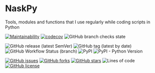# NaskPy

Tools, modules and functions that I use regularly while coding scripts in Python

[![Maintainability](https://api.codeclimate.com/v1/badges/6f79c1172b6dc903377c/maintainability)](https://codeclimate.com/github/naskio/naskpy/maintainability)
[![codecov](https://codecov.io/gh/naskio/naskpy/branch/main/graph/badge.svg?token=7HY2KN5428)](https://codecov.io/gh/naskio/naskpy)
![GitHub branch checks state](https://img.shields.io/github/checks-status/naskio/naskpy/main)


![GitHub release (latest SemVer)](https://img.shields.io/github/v/release/naskio/naskpy)
![GitHub tag (latest by date)](https://img.shields.io/github/v/tag/naskio/naskpy)
![GitHub Workflow Status (branch)](https://img.shields.io/github/workflow/status/naskio/naskpy/Test/main)
![PyPI](https://img.shields.io/pypi/v/naskpy)
![PyPI - Python Version](https://img.shields.io/pypi/pyversions/naskpy)

[![GitHub issues](https://img.shields.io/github/issues/naskio/naskpy)](https://github.com/naskio/naskpy/issues)
[![GitHub forks](https://img.shields.io/github/forks/naskio/naskpy)](https://github.com/naskio/naskpy/network)
[![GitHub stars](https://img.shields.io/github/stars/naskio/naskpy)](https://github.com/naskio/naskpy/stargazers)
![Lines of code](https://img.shields.io/tokei/lines/github/naskio/naskpy)
[![GitHub license](https://img.shields.io/github/license/naskio/naskpy)](https://github.com/naskio/naskpy/blob/main/LICENSE)
